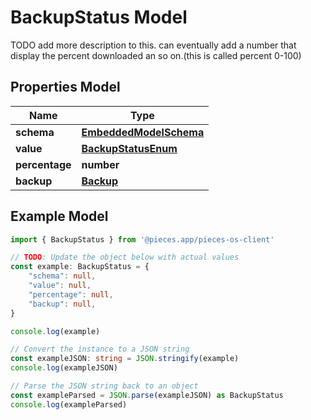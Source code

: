 
# BackupStatus Model

TODO add more description to this.  can eventually add a number that display the percent downloaded an so on.(this is called percent 0-100)

## Properties Model

Name | Type
------------ | -------------
**schema** | [**EmbeddedModelSchema**](EmbeddedModelSchema)
**value** | [**BackupStatusEnum**](BackupStatusEnum)
**percentage** | **number**
**backup** | [**Backup**](Backup)

## Example Model

```typescript
import { BackupStatus } from '@pieces.app/pieces-os-client'

// TODO: Update the object below with actual values
const example: BackupStatus = {
    "schema": null,
    "value": null,
    "percentage": null,
    "backup": null,
}

console.log(example)

// Convert the instance to a JSON string
const exampleJSON: string = JSON.stringify(example)
console.log(exampleJSON)

// Parse the JSON string back to an object
const exampleParsed = JSON.parse(exampleJSON) as BackupStatus
console.log(exampleParsed)
```


